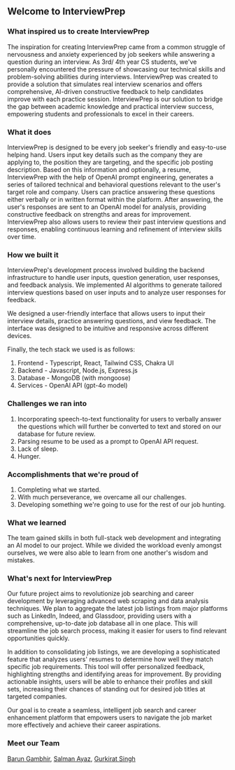 ## Welcome to InterviewPrep

### What inspired us to create InterviewPrep

The inspiration for creating InterviewPrep came from a common struggle of nervousness and anxiety experienced by job seekers while answering a question during an interview. As 3rd/ 4th year CS students, we've personally encountered the pressure of showcasing our technical skills and problem-solving abilities during interviews. 
InterviewPrep was created to provide a solution that simulates real interview scenarios and offers comprehensive, AI-driven constructive feedback to help candidates improve with each practice session. InterviewPrep is our solution to bridge the gap between academic knowledge and practical interview success, empowering students and professionals to excel in their careers.

### What it does

InterviewPrep is designed to be every job seeker's friendly and easy-to-use helping hand. Users input key details such as the company they are applying to, the position they are targeting, and the specific job posting description. Based on this information and optionally, a resume, InterviewPrep with the help of OpenAI prompt engineering, generates a series of tailored technical and behavioral questions relevant to the user's target role and company. Users can practice answering these questions either verbally or in written format within the platform. 
After answering, the user's responses are sent to an OpenAI model for analysis, providing constructive feedback on strengths and areas for improvement. InterviewPrep also allows users to review their past interview questions and responses, enabling continuous learning and refinement of interview skills over time. 

### How we built it

InterviewPrep's development process involved building the backend infrastructure to handle user inputs, question generation, user responses, and feedback analysis. We implemented AI algorithms to generate tailored interview questions based on user inputs and to analyze user responses for feedback.

We designed a user-friendly interface that allows users to input their interview details, practice answering questions, and view feedback. The interface was designed to be intuitive and responsive across different devices.

Finally, the tech stack we used is as follows:
1. Frontend - Typescript, React, Tailwind CSS, Chakra UI
2. Backend - Javascript, Node.js, Express.js
3. Database - MongoDB (with mongoose)
3. Services - OpenAI API (gpt-4o model)

### Challenges we ran into

1. Incorporating speech-to-text functionality for users to verbally answer the questions which will further be converted to text and stored on our database for future review.
2. Parsing resume to be used as a prompt to OpenAI API request. 
3. Lack of sleep.
4. Hunger.

### Accomplishments that we're proud of

1. Completing what we started.
2. With much perseverance, we overcame all our challenges.
3. Developing something we're going to use for the rest of our job hunting.

### What we learned

The team gained skills in both full-stack web development and integrating an AI model to our project. While we divided the workload evenly amongst ourselves, we were also able to learn from one another's wisdom and mistakes.

### What's next for InterviewPrep

Our future project aims to revolutionize job searching and career development by leveraging advanced web scraping and data analysis techniques. We plan to aggregate the latest job listings from major platforms such as LinkedIn, Indeed, and Glassdoor, providing users with a comprehensive, up-to-date job database all in one place. This will streamline the job search process, making it easier for users to find relevant opportunities quickly.

In addition to consolidating job listings, we are developing a sophisticated feature that analyzes users' resumes to determine how well they match specific job requirements. This tool will offer personalized feedback, highlighting strengths and identifying areas for improvement. By providing actionable insights, users will be able to enhance their profiles and skill sets, increasing their chances of standing out for desired job titles at targeted companies.

Our goal is to create a seamless, intelligent job search and career enhancement platform that empowers users to navigate the job market more effectively and achieve their career aspirations.

### Meet our Team

[Barun Gambhir](https://github.com/barunGambhir), [Salman Ayaz](https://github.com/salmanayazz), [Gurkirat Singh](https://github.com/GurkiratSingh111)

